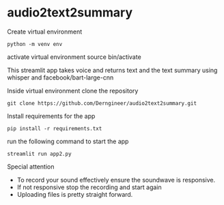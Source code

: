 # audio2text2summary

Create virtual environment

    python -m venv env

activate virtual environment
    source bin/activate

This streamlit app takes voice and returns text and the text summary using whisper and facebook/bart-large-cnn

Inside virtual environment clone the repository

    git clone https://github.com/Derngineer/audio2text2summary.git


Install requirements for the app

    pip install -r requirements.txt

run the following command to start the app

    streamlit run app2.py


Special attention
- To record your sound effectively ensure the soundwave is responsive.
- If not responsive stop the recording and start again
- Uploading files is pretty straight forward.
